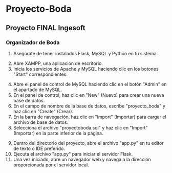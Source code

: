 # Proyecto-Boda

## Proyecto FINAL Ingesoft

### Organizador de Boda 

<!-- Instrucciones para Programadores para Utilizar el Proyecto en Flask con MySQL (XAMPP) -->

<!-- Preparación del Entorno: -->
1. Asegúrate de tener instalados Flask, MySQL y Python en tu sistema.

<!-- Configuración de XAMPP: -->
2. Abre XAMPP, una aplicación de escritorio.
3. Inicia los servicios de Apache y MySQL haciendo clic en los botones "Start" correspondientes.

<!-- Configuración de la Base de Datos: -->
4. Abre el panel de control de MySQL haciendo clic en el botón "Admin" en el apartado de MySQL.
5. En el panel de control, haz clic en "New" (Nuevo) para crear una nueva base de datos.
6. En el campo de nombre de la base de datos, escribe "proyecto_boda" y haz clic en "Create" (Crear).
7. En la barra de navegación, haz clic en "Import" (Importar) para cargar el archivo de base de datos.
8. Selecciona el archivo "proyectoboda.sql" y haz clic en "Import" (Importar) en la parte inferior de la página.

<!-- Ejecución del Proyecto: -->
9. Dentro del directorio del proyecto, abre el archivo "app.py" en tu editor de texto o IDE preferido.
10. Ejecuta el archivo "app.py" para iniciar el servidor Flask.
11. Una vez iniciado, abre un navegador web y navega a la dirección proporcionada por el servidor local.

<!-- ¡Listo para Programar! -->
